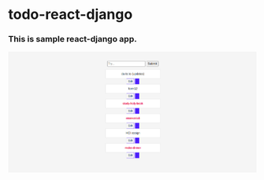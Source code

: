 # todo-react-django

### This is sample react-django app.



![alt text](https://github.com/aliraza401/todo-react-django/blob/master/Screenshot%20from%202020-06-12%2000-16-29.png)

